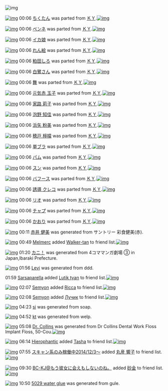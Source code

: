 ![img](http://gdrive-cdn.herokuapp.com/537b65a5bc09f0000721dda7/512px-barcode.png)

[![img](http://www.deviantsart.com/31jnmr6.png)](http://www.barcodekanojo.com/kanojo/428513/%E3%81%A1%E3%81%8F%E3%81%9F%E3%82%93) 00:06 [ちくたん](http://www.barcodekanojo.com/kanojo/428513/%E3%81%A1%E3%81%8F%E3%81%9F%E3%82%93) was parted from [ＫＹ](http://www.barcodekanojo.com/kanojo/428513/%E3%81%A1%E3%81%8F%E3%81%9F%E3%82%93).[![img](http://www.deviantsart.com/1k41k3n.jpeg)](http://www.barcodekanojo.com/user/10559/%EF%BC%AB%EF%BC%B9) 

[![img](http://www.deviantsart.com/8eqmvb.png)](http://www.barcodekanojo.com/kanojo/465549/%E3%83%9A%E3%83%B3%E3%83%8D) 00:06 [ペンネ](http://www.barcodekanojo.com/kanojo/465549/%E3%83%9A%E3%83%B3%E3%83%8D) was parted from [ＫＹ](http://www.barcodekanojo.com/kanojo/465549/%E3%83%9A%E3%83%B3%E3%83%8D).[![img](http://www.deviantsart.com/1k41k3n.jpeg)](http://www.barcodekanojo.com/user/10559/%EF%BC%AB%EF%BC%B9) 

[![img](http://www.deviantsart.com/2012o5b.png)](http://www.barcodekanojo.com/kanojo/65439/%E3%82%A4%E3%82%AB%E5%A8%98) 00:06 [イカ娘](http://www.barcodekanojo.com/kanojo/65439/%E3%82%A4%E3%82%AB%E5%A8%98) was parted from [ＫＹ](http://www.barcodekanojo.com/kanojo/65439/%E3%82%A4%E3%82%AB%E5%A8%98).[![img](http://www.deviantsart.com/1k41k3n.jpeg)](http://www.barcodekanojo.com/user/10559/%EF%BC%AB%EF%BC%B9) 

[![img](http://www.deviantsart.com/fbj681.png)](http://www.barcodekanojo.com/kanojo/1609263/%E3%82%8C%E3%82%93%E7%B5%B5) 00:06 [れん絵](http://www.barcodekanojo.com/kanojo/1609263/%E3%82%8C%E3%82%93%E7%B5%B5) was parted from [ＫＹ](http://www.barcodekanojo.com/kanojo/1609263/%E3%82%8C%E3%82%93%E7%B5%B5).[![img](http://www.deviantsart.com/1k41k3n.jpeg)](http://www.barcodekanojo.com/user/10559/%EF%BC%AB%EF%BC%B9) 

[![img](http://www.deviantsart.com/1ku4ruk.png)](http://www.barcodekanojo.com/kanojo/1733748/%E7%B2%95%E7%94%B0%E3%81%97%E3%82%8D) 00:06 [粕田しろ](http://www.barcodekanojo.com/kanojo/1733748/%E7%B2%95%E7%94%B0%E3%81%97%E3%82%8D) was parted from [ＫＹ](http://www.barcodekanojo.com/kanojo/1733748/%E7%B2%95%E7%94%B0%E3%81%97%E3%82%8D).[![img](http://www.deviantsart.com/1k41k3n.jpeg)](http://www.barcodekanojo.com/user/10559/%EF%BC%AB%EF%BC%B9) 

[![img](http://www.deviantsart.com/285r9vo.png)](http://www.barcodekanojo.com/kanojo/2204208/%E7%99%BD%E9%B7%BA%E3%81%95%E3%82%93) 00:06 [白鷺さん](http://www.barcodekanojo.com/kanojo/2204208/%E7%99%BD%E9%B7%BA%E3%81%95%E3%82%93) was parted from [ＫＹ](http://www.barcodekanojo.com/kanojo/2204208/%E7%99%BD%E9%B7%BA%E3%81%95%E3%82%93).[![img](http://www.deviantsart.com/1k41k3n.jpeg)](http://www.barcodekanojo.com/user/10559/%EF%BC%AB%EF%BC%B9) 

[![img](http://www.deviantsart.com/fluc9d.png)](http://www.barcodekanojo.com/kanojo/3183684/%E8%88%9E) 00:06 [舞](http://www.barcodekanojo.com/kanojo/3183684/%E8%88%9E) was parted from [ＫＹ](http://www.barcodekanojo.com/kanojo/3183684/%E8%88%9E).[![img](http://www.deviantsart.com/1k41k3n.jpeg)](http://www.barcodekanojo.com/user/10559/%EF%BC%AB%EF%BC%B9) 

[![img](http://www.deviantsart.com/2csj95d.png)](http://www.barcodekanojo.com/kanojo/3170287/%E5%85%83%E6%B0%97%E8%B5%A4%20%E7%8E%89%E5%AD%90) 00:06 [元気赤 玉子](http://www.barcodekanojo.com/kanojo/3170287/%E5%85%83%E6%B0%97%E8%B5%A4%20%E7%8E%89%E5%AD%90) was parted from [ＫＹ](http://www.barcodekanojo.com/kanojo/3170287/%E5%85%83%E6%B0%97%E8%B5%A4%20%E7%8E%89%E5%AD%90).[![img](http://www.deviantsart.com/1k41k3n.jpeg)](http://www.barcodekanojo.com/user/10559/%EF%BC%AB%EF%BC%B9) 

[![img](http://www.deviantsart.com/1esfe7p.png)](http://www.barcodekanojo.com/kanojo/3172158/%E5%AE%B6%E8%B7%AF%20%E8%8E%89%E5%AD%90) 00:06 [家路 莉子](http://www.barcodekanojo.com/kanojo/3172158/%E5%AE%B6%E8%B7%AF%20%E8%8E%89%E5%AD%90) was parted from [ＫＹ](http://www.barcodekanojo.com/kanojo/3172158/%E5%AE%B6%E8%B7%AF%20%E8%8E%89%E5%AD%90).[![img](http://www.deviantsart.com/1k41k3n.jpeg)](http://www.barcodekanojo.com/user/10559/%EF%BC%AB%EF%BC%B9) 

[![img](http://www.deviantsart.com/1n80522.png)](http://www.barcodekanojo.com/kanojo/3172162/%E6%B3%A1%E9%87%8E%20%E7%9F%A5%E4%BD%B3) 00:06 [泡野 知佳](http://www.barcodekanojo.com/kanojo/3172162/%E6%B3%A1%E9%87%8E%20%E7%9F%A5%E4%BD%B3) was parted from [ＫＹ](http://www.barcodekanojo.com/kanojo/3172162/%E6%B3%A1%E9%87%8E%20%E7%9F%A5%E4%BD%B3).[![img](http://www.deviantsart.com/1k41k3n.jpeg)](http://www.barcodekanojo.com/user/10559/%EF%BC%AB%EF%BC%B9) 

[![img](http://www.deviantsart.com/oe2bag.png)](http://www.barcodekanojo.com/kanojo/3175763/%E6%B5%9C%E7%9F%A2%20%E7%B2%89%E7%BE%8E) 00:06 [浜矢 粉美](http://www.barcodekanojo.com/kanojo/3175763/%E6%B5%9C%E7%9F%A2%20%E7%B2%89%E7%BE%8E) was parted from [ＫＹ](http://www.barcodekanojo.com/kanojo/3175763/%E6%B5%9C%E7%9F%A2%20%E7%B2%89%E7%BE%8E).[![img](http://www.deviantsart.com/1k41k3n.jpeg)](http://www.barcodekanojo.com/user/10559/%EF%BC%AB%EF%BC%B9) 

[![img](http://www.deviantsart.com/2j6n75b.png)](http://www.barcodekanojo.com/kanojo/3183689/%E7%A9%82%E6%88%B8%20%E6%AA%B8%E6%AA%AC) 00:06 [穂戸 檸檬](http://www.barcodekanojo.com/kanojo/3183689/%E7%A9%82%E6%88%B8%20%E6%AA%B8%E6%AA%AC) was parted from [ＫＹ](http://www.barcodekanojo.com/kanojo/3183689/%E7%A9%82%E6%88%B8%20%E6%AA%B8%E6%AA%AC).[![img](http://www.deviantsart.com/1k41k3n.jpeg)](http://www.barcodekanojo.com/user/10559/%EF%BC%AB%EF%BC%B9) 

[![img](http://www.deviantsart.com/33ftuis.png)](http://www.barcodekanojo.com/kanojo/3183681/%E5%8D%98%E3%83%96%E3%83%A9) 00:06 [単ブラ](http://www.barcodekanojo.com/kanojo/3183681/%E5%8D%98%E3%83%96%E3%83%A9) was parted from [ＫＹ](http://www.barcodekanojo.com/kanojo/3183681/%E5%8D%98%E3%83%96%E3%83%A9).[![img](http://www.deviantsart.com/1k41k3n.jpeg)](http://www.barcodekanojo.com/user/10559/%EF%BC%AB%EF%BC%B9) 

[![img](http://www.deviantsart.com/2dav8q3.png)](http://www.barcodekanojo.com/kanojo/1807718/%E3%83%91%E3%83%A0) 00:06 [パム](http://www.barcodekanojo.com/kanojo/1807718/%E3%83%91%E3%83%A0) was parted from [ＫＹ](http://www.barcodekanojo.com/kanojo/1807718/%E3%83%91%E3%83%A0).[![img](http://www.deviantsart.com/1k41k3n.jpeg)](http://www.barcodekanojo.com/user/10559/%EF%BC%AB%EF%BC%B9) 

[![img](http://www.deviantsart.com/kqfc1r.png)](http://www.barcodekanojo.com/kanojo/1754748/%E3%82%B9%E3%83%B3) 00:06 [スン](http://www.barcodekanojo.com/kanojo/1754748/%E3%82%B9%E3%83%B3) was parted from [ＫＹ](http://www.barcodekanojo.com/kanojo/1754748/%E3%82%B9%E3%83%B3).[![img](http://www.deviantsart.com/1k41k3n.jpeg)](http://www.barcodekanojo.com/user/10559/%EF%BC%AB%EF%BC%B9) 

[![img](http://www.deviantsart.com/23ubjrn.png)](http://www.barcodekanojo.com/kanojo/491225/%E3%83%90%E3%83%95%E3%83%BC%E3%82%B9) 00:06 [バフース](http://www.barcodekanojo.com/kanojo/491225/%E3%83%90%E3%83%95%E3%83%BC%E3%82%B9) was parted from [ＫＹ](http://www.barcodekanojo.com/kanojo/491225/%E3%83%90%E3%83%95%E3%83%BC%E3%82%B9).[![img](http://www.deviantsart.com/1k41k3n.jpeg)](http://www.barcodekanojo.com/user/10559/%EF%BC%AB%EF%BC%B9) 

[![img](http://www.deviantsart.com/1lujp4g.png)](http://www.barcodekanojo.com/kanojo/239249/%E8%AA%98%E5%B0%8E%20%E3%82%AF%E3%83%AC%E3%82%B3) 00:06 [誘導 クレコ](http://www.barcodekanojo.com/kanojo/239249/%E8%AA%98%E5%B0%8E%20%E3%82%AF%E3%83%AC%E3%82%B3) was parted from [ＫＹ](http://www.barcodekanojo.com/kanojo/239249/%E8%AA%98%E5%B0%8E%20%E3%82%AF%E3%83%AC%E3%82%B3).[![img](http://www.deviantsart.com/1k41k3n.jpeg)](http://www.barcodekanojo.com/user/10559/%EF%BC%AB%EF%BC%B9) 

[![img](http://www.deviantsart.com/2t9oa2m.png)](http://www.barcodekanojo.com/kanojo/1396877/%E3%83%AA%E3%82%AA) 00:06 [リオ](http://www.barcodekanojo.com/kanojo/1396877/%E3%83%AA%E3%82%AA) was parted from [ＫＹ](http://www.barcodekanojo.com/kanojo/1396877/%E3%83%AA%E3%82%AA).[![img](http://www.deviantsart.com/1k41k3n.jpeg)](http://www.barcodekanojo.com/user/10559/%EF%BC%AB%EF%BC%B9) 

[![img](http://www.deviantsart.com/1k42lvl.png)](http://www.barcodekanojo.com/kanojo/870641/%E3%83%81%E3%83%A3%E3%83%97) 00:06 [チャプ](http://www.barcodekanojo.com/kanojo/870641/%E3%83%81%E3%83%A3%E3%83%97) was parted from [ＫＹ](http://www.barcodekanojo.com/kanojo/870641/%E3%83%81%E3%83%A3%E3%83%97).[![img](http://www.deviantsart.com/1k41k3n.jpeg)](http://www.barcodekanojo.com/user/10559/%EF%BC%AB%EF%BC%B9) 

[![img](http://www.deviantsart.com/krap4f.png)](http://www.barcodekanojo.com/kanojo/369000/%E3%81%8B%E3%81%8A%E3%82%8A) 00:06 [かおり](http://www.barcodekanojo.com/kanojo/369000/%E3%81%8B%E3%81%8A%E3%82%8A) was parted from [ＫＹ](http://www.barcodekanojo.com/kanojo/369000/%E3%81%8B%E3%81%8A%E3%82%8A).[![img](http://www.deviantsart.com/1k41k3n.jpeg)](http://www.barcodekanojo.com/user/10559/%EF%BC%AB%EF%BC%B9) 

[![img](http://www.deviantsart.com/907103.png)](http://www.barcodekanojo.com/kanojo/3192125/%E8%B5%A4%E4%BA%95%20%E5%81%A5%E7%BE%8E) 00:11 [赤井 健美](http://www.barcodekanojo.com/kanojo/3192125/%E8%B5%A4%E4%BA%95%20%E5%81%A5%E7%BE%8E) was generated from サントリー 彩食健美(赤).

[![img](http://www.deviantsart.com/1c6rgmh.jpeg)](http://www.barcodekanojo.com/user/401773/Melmerc) 00:49 [Melmerc](http://www.barcodekanojo.com/user/401773/Melmerc) added [Walker-tan](http://www.barcodekanojo.com/kanojo/2938967/Walker-tan) to friend list.[![img](http://www.deviantsart.com/nugpa1.png)](http://www.barcodekanojo.com/kanojo/2938967/Walker-tan) 

[![img](http://www.deviantsart.com/3c83kq5.png)](http://www.barcodekanojo.com/kanojo/3192126/%E3%82%AB%E3%83%8B%EF%BC%81) 01:20 [カニ！](http://www.barcodekanojo.com/kanojo/3192126/%E3%82%AB%E3%83%8B%EF%BC%81) was generated from 4コママンガ劇場 ③ in Japan,Ibaraki Prefecture.

[![img](http://www.deviantsart.com/bj6j6v.png)](http://www.barcodekanojo.com/kanojo/3192127/Levi) 01:56 [Levi](http://www.barcodekanojo.com/kanojo/3192127/Levi) was generated from ddd.

01:59 [Sarsaparella](http://www.barcodekanojo.com/user/408718/Sarsaparella) added [Lutik tyan](http://www.barcodekanojo.com/kanojo/2657930/Lutik%20tyan) to friend list.[![img](http://www.deviantsart.com/1m2uu5u.png)](http://www.barcodekanojo.com/kanojo/2657930/Lutik%20tyan) 

[![img](http://www.deviantsart.com/2nf1t4l.jpeg)](http://www.barcodekanojo.com/user/499890/Semyon) 02:07 [Semyon](http://www.barcodekanojo.com/user/499890/Semyon) added [Ricca](http://www.barcodekanojo.com/kanojo/3105648/Ricca) to friend list.[![img](http://www.deviantsart.com/2lkgipr.png)](http://www.barcodekanojo.com/kanojo/3105648/Ricca) 

[![img](http://www.deviantsart.com/2nf1t4l.jpeg)](http://www.barcodekanojo.com/user/499890/Semyon) 02:08 [Semyon](http://www.barcodekanojo.com/user/499890/Semyon) added [Лучик](http://www.barcodekanojo.com/kanojo/2560796/%D0%9B%D1%83%D1%87%D0%B8%D0%BA) to friend list.[![img](http://www.deviantsart.com/13gtfr1.png)](http://www.barcodekanojo.com/kanojo/2560796/%D0%9B%D1%83%D1%87%D0%B8%D0%BA) 

[![img](http://www.deviantsart.com/5d4vvp.png)](http://www.barcodekanojo.com/kanojo/3192128/si) 04:23 [si](http://www.barcodekanojo.com/kanojo/3192128/si) was generated from soap.

[![img](http://www.deviantsart.com/1t93ibk.png)](http://www.barcodekanojo.com/kanojo/3192129/kt) 04:52 [kt](http://www.barcodekanojo.com/kanojo/3192129/kt) was generated from welp.

[![img](http://www.deviantsart.com/1ncjrq0.png)](http://www.barcodekanojo.com/kanojo/3192130/Dr.%20Collins) 05:08 [Dr. Collins](http://www.barcodekanojo.com/kanojo/3192130/Dr.%20Collins) was generated from Dr Collins Dental Work Floss Implant Floss, 50-Cou.[![img](http://www.deviantsart.com/tpo68f.jpeg)](http://www.barcodekanojo.com/product_images/barcode/6016874/1422302914/Dr%20Collins%20Dental%20Work%20Floss%20Implant%20Floss%2C%2050-Cou.jpg) 

[![img](http://www.deviantsart.com/2gl2dim.jpeg)](http://www.barcodekanojo.com/user/421474/Hierophantic) 06:14 [Hierophantic](http://www.barcodekanojo.com/user/421474/Hierophantic) added [Tasha](http://www.barcodekanojo.com/kanojo/2467070/Tasha) to friend list.[![img](http://www.deviantsart.com/32nife5.png)](http://www.barcodekanojo.com/kanojo/2467070/Tasha) 

[![img](http://www.deviantsart.com/99ugn1.jpeg)](http://www.barcodekanojo.com/user/6029/%E3%82%B9%E3%82%AD%E3%83%A3%E3%83%B3%E7%B3%BB%E3%81%AE%E3%81%BF%E7%A8%BC%E5%83%8D%E4%B8%AD2014%2F12%2F3%EF%BD%9E) 07:55 [スキャン系のみ稼働中2014/12/3～](http://www.barcodekanojo.com/user/6029/%E3%82%B9%E3%82%AD%E3%83%A3%E3%83%B3%E7%B3%BB%E3%81%AE%E3%81%BF%E7%A8%BC%E5%83%8D%E4%B8%AD2014%2F12%2F3%EF%BD%9E) added [丸産 響子](http://www.barcodekanojo.com/kanojo/499915/%E4%B8%B8%E7%94%A3%20%E9%9F%BF%E5%AD%90) to friend list.[![img](http://www.deviantsart.com/2g1ho76.png)](http://www.barcodekanojo.com/kanojo/499915/%E4%B8%B8%E7%94%A3%20%E9%9F%BF%E5%AD%90) 

[![img](http://www.deviantsart.com/2l905sv.jpeg)](http://www.barcodekanojo.com/user/276669/BC-KJ%40%E3%82%82%E3%81%86%E5%BD%BC%E5%A5%B3%E3%81%AB%E4%BC%9A%E3%81%88%E3%82%82%E3%81%97%E3%81%AA%E3%81%84%E3%81%AE%E3%81%AD%E3%80%82) 09:30 [BC-KJ@もう彼女に会えもしないのね。](http://www.barcodekanojo.com/user/276669/BC-KJ%40%E3%82%82%E3%81%86%E5%BD%BC%E5%A5%B3%E3%81%AB%E4%BC%9A%E3%81%88%E3%82%82%E3%81%97%E3%81%AA%E3%81%84%E3%81%AE%E3%81%AD%E3%80%82) added [砂金](http://www.barcodekanojo.com/kanojo/2733682/%E7%A0%82%E9%87%91) to friend list.[![img](http://www.deviantsart.com/1gscdbi.png)](http://www.barcodekanojo.com/kanojo/2733682/%E7%A0%82%E9%87%91) 

[![img](http://www.deviantsart.com/1jot0jg.png)](http://www.barcodekanojo.com/kanojo/3192131/5029%20water%20glue) 10:50 [5029 water glue](http://www.barcodekanojo.com/kanojo/3192131/5029%20water%20glue) was generated from gule.


